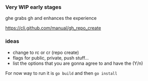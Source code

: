 ### Very WIP early stages

ghe grabs gh and enhances the experience

https://cli.github.com/manual/gh_repo_create

### ideas
- change to rc or cr (repo create)
- flags for public, private, push stuff...
- list the options that you are gonna agree to and have the (Y/n)

For now way to run it is `go build` and then `go install`
